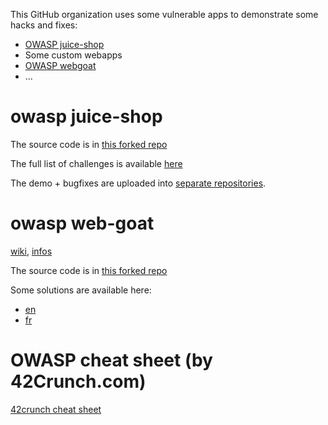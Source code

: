 This GitHub organization uses some vulnerable apps to demonstrate some hacks and fixes:
* [OWASP juice-shop](https://owasp.org/www-project-juice-shop/)
* Some custom webapps
* [OWASP webgoat](https://owasp.org/www-project-webgoat/)
* ...

# owasp juice-shop

The source code is in [this forked repo](https://github.com/owasp-training/juice-shop)

The full list of challenges is available [here](https://pwning.owasp-juice.shop/part2/)

The demo + bugfixes are uploaded into [separate repositories](https://github.com/orgs/owasp-training/repositories).

# owasp web-goat

[wiki](https://github.com/owasp-training/WebGoat/wiki), [infos](https://owasp.org/www-project-webgoat/)

The source code is in [this forked repo](https://github.com/owasp-training/WebGoat)

Some solutions are available here:
* [en](https://github.com/owasp-training/WebGoat/wiki/(Almost)-Fully-Documented-Solution-(en))
* [fr](https://github.com/owasp-training/WebGoat/wiki/(Almost)-Fully-Documented-Solution-(fr))

# OWASP cheat sheet (by 42Crunch.com)

[42crunch cheat sheet](./assets/owasp-api-security-top-10-cheat-sheet-a4.pdf)